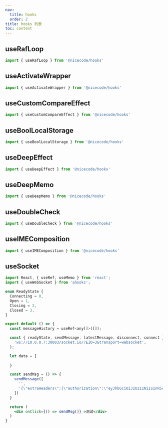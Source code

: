 ```yaml
---
nav:
  title: hooks
  order: 2
title: hooks 列表
toc: content
---
```


## useRafLoop

```js
import { useRafLoop } from '@nicecode/hooks'
```

## useActivateWrapper

```js
import { useActivateWrapper } from '@nicecode/hooks'
```

## useCustomCompareEffect

```js
import { useCustomCompareEffect } from '@nicecode/hooks'
```

## useBoolLocalStorage

```js
import { useBoolLocalStorage } from '@nicecode/hooks'
```

## useDeepEffect

```js
import { useDeepEffect } from '@nicecode/hooks'
```

## useDeepMemo

```js
import { useDeepMemo } from '@nicecode/hooks'
```

## useDoubleCheck

```js
import { useDoubleCheck } from '@nicecode/hooks'
```

## useIMEComposition

```js
import { useIMEComposition } from '@nicecode/hooks'
```

## useSocket

```jsx
import React, { useRef, useMemo } from 'react';
import { useWebSocket } from 'ahooks';

enum ReadyState {
  Connecting = 0,
  Open = 1,
  Closing = 2,
  Closed = 3,
}

export default () => {
  const messageHistory = useRef<any[]>([]);

  const { readyState, sendMessage, latestMessage, disconnect, connect } = useWebSocket(
    'ws://10.0.0.7:30003/socket.io/?EIO=3&transport=websocket',
  );

  let data = {
    
  }

  const sendMsg = () => {
    sendMessage([
      '',
      '{\"extraHeaders\":{\"authorization\":\"eyJhbGciOiJIUzI1NiIsInR5cCI6IkpXVCJ9.eyJleHAiOjE3MDQwMTM0NzgsImp0aSI6IjI1MDYiLCJpYXQiOjE3MDM3NTQyNzgsInVzZXJJZCI6MSwidXNlcm5hbWUiOiJhZG1pbiIsImRhdGFSaWdodCI6MiwiY2FtZXJhUmlnaHQiOjEsImdwdVJpZ2h0IjoxLCJ1c2VybGVhZGVySWQiOjAsIm9yZ2FuaXphdGlvbklkIjoxLCJyb2xlSWQiOjF9.sVeRo-p3Bw337voTVAvoKha6W9595BrrYyx3_16uEwU\"}}'
    ])
  }

  return (
    <div onClick={() => sendMsg()} >测试</div>
  )
}
```
